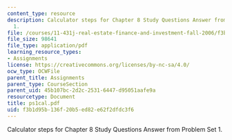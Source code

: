 ```yaml
---
content_type: resource
description: Calculator steps for Chapter 8 Study Questions Answer from Problem Set
  1.
file: /courses/11-431j-real-estate-finance-and-investment-fall-2006/f3b1d95b136f20b5ed82e62f2dfdc3f6_ps1cal.pdf
file_size: 98641
file_type: application/pdf
learning_resource_types:
- Assignments
license: https://creativecommons.org/licenses/by-nc-sa/4.0/
ocw_type: OCWFile
parent_title: Assignments
parent_type: CourseSection
parent_uid: 45b107bc-2d2c-2531-6447-d95051aafe9a
resourcetype: Document
title: ps1cal.pdf
uid: f3b1d95b-136f-20b5-ed82-e62f2dfdc3f6
---
```

Calculator steps for Chapter 8 Study Questions Answer from Problem Set 1.